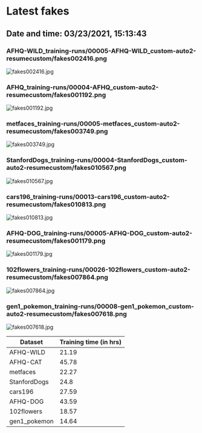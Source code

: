 # Latest fakes
## Date and time: 03/23/2021, 15:13:43
### AFHQ-WILD_training-runs/00005-AFHQ-WILD_custom-auto2-resumecustom/fakes002416.png
![fakes002416.jpg](https://i.ibb.co/2ys1FCt/3909cf0668da.jpg "AFHQ-WILD_training-runs/00005-AFHQ-WILD_custom-auto2-resumecustom/fakes002416.png")

### AFHQ_training-runs/00004-AFHQ_custom-auto2-resumecustom/fakes001192.png
![fakes001192.jpg](https://i.ibb.co/dWVtf98/ee91fd938923.jpg "AFHQ_training-runs/00004-AFHQ_custom-auto2-resumecustom/fakes001192.png")

### metfaces_training-runs/00005-metfaces_custom-auto2-resumecustom/fakes003749.png
![fakes003749.jpg](https://i.ibb.co/fvFN1JG/d5399d817408.jpg "metfaces_training-runs/00005-metfaces_custom-auto2-resumecustom/fakes003749.png")

### StanfordDogs_training-runs/00004-StanfordDogs_custom-auto2-resumecustom/fakes010567.png
![fakes010567.jpg](https://i.ibb.co/n7vv43F/de951653d43b.jpg "StanfordDogs_training-runs/00004-StanfordDogs_custom-auto2-resumecustom/fakes010567.png")

### cars196_training-runs/00013-cars196_custom-auto2-resumecustom/fakes010813.png
![fakes010813.jpg](https://i.ibb.co/9rcKRcZ/600d83805995.jpg "cars196_training-runs/00013-cars196_custom-auto2-resumecustom/fakes010813.png")

### AFHQ-DOG_training-runs/00005-AFHQ-DOG_custom-auto2-resumecustom/fakes001179.png
![fakes001179.jpg](https://i.ibb.co/8BqVfsb/bd12dd4ce7fb.jpg "AFHQ-DOG_training-runs/00005-AFHQ-DOG_custom-auto2-resumecustom/fakes001179.png")

### 102flowers_training-runs/00026-102flowers_custom-auto2-resumecustom/fakes007864.png
![fakes007864.jpg](https://i.ibb.co/R42MD62/87ac03569da6.jpg "102flowers_training-runs/00026-102flowers_custom-auto2-resumecustom/fakes007864.png")

### gen1_pokemon_training-runs/00008-gen1_pokemon_custom-auto2-resumecustom/fakes007618.png
![fakes007618.jpg](https://i.ibb.co/QY1gt7T/76062ed133d2.jpg "gen1_pokemon_training-runs/00008-gen1_pokemon_custom-auto2-resumecustom/fakes007618.png")

| Dataset      |   Training time (in hrs) |
|--------------|--------------------------|
| AFHQ-WILD    |                    21.19 |
| AFHQ-CAT     |                    45.78 |
| metfaces     |                    22.27 |
| StanfordDogs |                    24.8  |
| cars196      |                    27.59 |
| AFHQ-DOG     |                    43.59 |
| 102flowers   |                    18.57 |
| gen1_pokemon |                    14.64 |